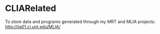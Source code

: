 # CLIARelated
To store data and programs generated through my MRT and MLIA projects: http://iia01.ci.unt.edu/MLIA/
